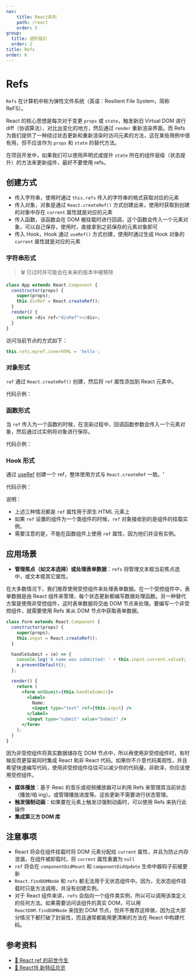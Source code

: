 ```yaml
---
nav:
    title: React系列
    path: /react
    order: 5
group:
  title: 进阶指引
  order: 2
title: Refs
order: 6
---
```


# Refs

`Refs` 在计算机中称为弹性文件系统（英语：Resilient File System，简称 ReFS）。

React 的核心思想是每次对于变更 `props` 或 `state`，触发新旧 Virtual DOM 进行 diff（协调算法），对比出变化的地方，然后通过 `render` 重新渲染界面。而 Refs 为我们提供了一种绕过状态更新和重新渲染时访问元素的方法，这在某些用例中很有用，但不应该作为 `props` 和 `state` 的替代方法。

在项目开发中，如果我们可以使用声明式或提升 `state` 所在的组件层级（状态提升）的方法来更新组件，最好不要使用 refs。

## 创建方式

- 传入字符串，使用时通过 `this.refs` 传入的字符串的格式获取对应的元素
- 传入对象，对象是通过 `React.createRef()` 方式创建出来，使用时获取到创建的对象中存在 `current` 属性就是对应的元素
- 传入函数，该函数会在 DOM 被挂载时进行回调，这个函数会传入一个元素对象，可以自己保存，使用时，直接拿到之前保存的元素对象即可
- 传入 Hook，Hook 通过 `useRef()` 方式创建，使用时通过生成 Hook 对象的 `current` 属性就是对应的元素

### 字符串形式

> 🗑 已过时并可能会在未来的版本中被移除

```js
class App extends React.Component {
  constructor(props) {
    super(props);
    this.divRef = React.createRef();
  }
  render() {
    return <div ref="divRef"></div>;
  }
}
```

访问当前节点的方式如下：

```js
this.refs.myref.innerHTML = 'hello';
```

### 对象形式

`ref` 通过 `React.createRef()` 创建，然后将 `ref` 属性添加到 React 元素中。

代码示例：

<!-- <code src="../../../example/ref-object/index.tsx" /> -->

### 函数形式

当 `ref` 传入为一个函数的时候，在渲染过程中，回调函数参数会传入一个元素对象，然后通过过实例将对象进行保存。

代码示例：

<!-- <code src="../../../example/ref-function/index.tsx" /> -->

### Hook 形式

通过 [useRef](../../api-api-reference/hooks/useRef) 创建一个 ref，整体使用方式与 `React.createRef` 一致。'

代码示例：

<!-- <code src="../../../example/ref-hook/index.tsx" /> -->

说明：

- 上述三种情况都是 `ref` 属性用于原生 HTML 元素上
- 如果 `ref` 设置的组件为一个类组件的时候，`ref` 对象接收到的是组件的挂载实例。
- 需要注意的是，不能在函数组件上使用 `ref` 属性，因为他们并没有实例。

## 应用场景

- **管理焦点（如文本选择）或处理表单数据**：`refs` 将管理文本框当前焦点选中，或文本框其它属性。

在大多数情况下，我们推荐使用受控组件来处理表单数据。在一个受控组件中，表单数据是由 React 组件来管理，每个状态更新都编写数据处理函数。另一种替代方案是使用非受控组件，这时表单数据将交由 DOM 节点来处理。要编写一个非受控组件，就需要使用 Refs 来从 DOM 节点中获取表单数据。

```jsx | pure
class Form extends React.Component {
  constructor(props) {
    super(props);
    this.input = React.createRef();
  }

  handleSubmit = (e) => {
    console.log('A name was submitted: ' + this.input.current.value);
    e.preventDefault();
  };

  render() {
    return (
      <form onSbumit={this.handleSubmit}>
        <label>
          Name:
          <input type="text" ref={this.input} />
        </label>
        <input type="submit" value="Submit" />
      </form>
    );
  }
}
```

因为非受控组件将真实数据储存在 DOM 节点中，所以再使用非受控组件时，有时候反而更容易同时集成 React 和非 React 代码。如果你不介意代码美观性，并且希望快速编写代码，使用非受控组件往往可以减少你的代码量。非欧泽，你应该使用受控组件。

- **媒体播放**：基于 Reac 的音乐或视频播放器可以利用 Refs 来管理其当前状态（播放/咱 ing）。或管理播放进度等。这些更新不需要进行状态管理。
- **触发强制动画**：如果要在元素上触发过强制动画时，可以使用 Refs 来执行此操作
- **集成第三方 DOM 库**

## 注意事项

- React 将会在组件挂载时将 DOM 元素分配给 `current` 属性，并且为防止内存泄漏，在组件被卸载时，将 `current` 属性重置为 `null`
- `ref` 将会在 `componentDidMount` 和 `componentDidUpdate` 生命中器钩子前被更新
- `React.findDOMNode` 和 `refs` 都无法用于无状态组件中。因为，无状态组件挂载时只是方法调用，并没有创建实例。
- 对于 React 组件来讲，`refs` 会指向一个组件类实例，所以可以调用该类定义的任何方法。如果需要访问该组件的真实 DOM，可以用 `ReactDOM.findDOMNode` 来找到 DOM 节点，但并不推荐这样做，因为这大部分情况下都打破了封装性，而且通常都能用更清晰的方法在 React 中构建代码。

## 参考资料

- [📝 React ref 的前世今生](https://juejin.im/post/5b59287af265da0f601317e3)
- [📝 React16 新特征总览](https://zhuanlan.zhihu.com/p/34604934)
